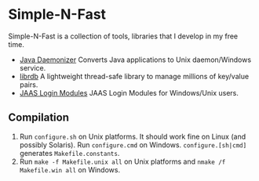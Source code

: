 # Simple-N-Fast

Simple-N-Fast is a collection of tools, libraries that I develop in my free time.

* [Java Daemonizer](jdaemon/README.md) Converts Java applications to Unix daemon/Windows service.
* [librdb](librdb/README.md) A lightweight thread-safe library to manage millions of key/value pairs.
* [JAAS Login Modules](java/security/src/main/java/org/simplenfast/jaas/README.md) JAAS Login Modules for Windows/Unix users.

## Compilation
1. Run `configure.sh` on Unix platforms. It should work fine on Linux (and possibly Solaris).
   Run `configure.cmd` on Windows. `configure.[sh|cmd]` generates `Makefile.constants`.
2. Run `make -f Makefile.unix all` on Unix platforms and `nmake /f Makefile.win all` on
   Windows.
